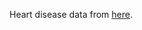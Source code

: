 Heart disease data from [here](https://www.kaggle.com/rajeshjnv/heart-disease-exploration-ml-prediction/).
